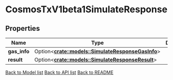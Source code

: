 # CosmosTxV1beta1SimulateResponse

## Properties

Name | Type | Description | Notes
------------ | ------------- | ------------- | -------------
**gas_info** | Option<[**crate::models::SimulateResponseGasInfo**](Simulate_response_gas_info.md)> |  | [optional]
**result** | Option<[**crate::models::SimulateResponseResult**](Simulate_response_result.md)> |  | [optional]

[Back to Model list](../README.md#documentation-for-models) [Back to API list](../README.md#documentation-for-api-endpoints) [Back to README](../README.md)


